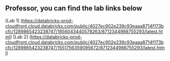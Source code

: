 ## Professor, you can find the lab links below

[Lab 1] (https://databricks-prod-cloudfront.cloud.databricks.com/public/4027ec902e239c93eaaa8714f173bcfc/1289865423238747/1856043440578263/8712344988755293/latest.html)
[Lab 2] (https://databricks-prod-cloudfront.cloud.databricks.com/public/4027ec902e239c93eaaa8714f173bcfc/1289865423238747/1551756359095672/8712344988755293/latest.html)
